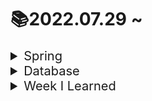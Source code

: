# 📚2022.07.29 ~

<details>
<summary style="font-size: 20px"> Spring </summary>
<div markdown="1">

 + [Spring Security란?](/Spring/spring-security.md)

</div>
</details>
<details>
<summary style="font-size: 20px"> Database </summary>
<div markdown="1">

 + [ERD, 어떻게 설계하는 걸까?](/Database/ERD.md)

</div>
</details>
</details>
<details>
<summary style="font-size: 20px"> Week I Learned </summary>
<div markdown="1">

 + [20220731, WIL](/WIL/20220731.md)

</div>
</details>

